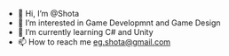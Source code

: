 - 👋 Hi, I’m @Shota
- 👀 I’m interested in Game Developmnt and Game Design
- 🌱 I’m currently learning C# and Unity
- 📫 How to reach me eg.shota@gmail.com

<!---
Strelok78/Strelok78 is a ✨ special ✨ repository because its `README.md` (this file) appears on your GitHub profile.
You can click the Preview link to take a look at your changes.
--->
